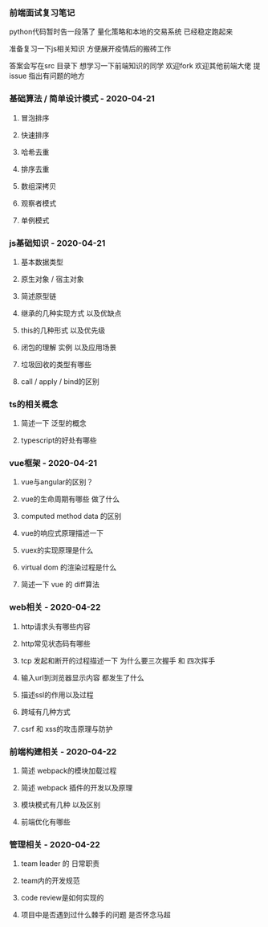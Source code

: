 ### 前端面试复习笔记

python代码暂时告一段落了 量化策略和本地的交易系统 已经稳定跑起来

准备复习一下js相关知识 方便展开疫情后的搬砖工作

答案会写在src 目录下 想学习一下前端知识的同学 欢迎fork 欢迎其他前端大佬 提issue 指出有问题的地方

### 基础算法 / 简单设计模式 - 2020-04-21

1. 冒泡排序

2. 快速排序

3. 哈希去重

4. 排序去重

5. 数组深拷贝

6. 观察者模式

7. 单例模式

### js基础知识 - 2020-04-21

1. 基本数据类型

2. 原生对象 / 宿主对象

3. 简述原型链

4. 继承的几种实现方式 以及优缺点

5. this的几种形式 以及优先级

6. 闭包的理解 实例 以及应用场景

7. 垃圾回收的类型有哪些

8. call / apply / bind的区别

### ts的相关概念

1. 简述一下 泛型的概念

2. typescript的好处有哪些

### vue框架 - 2020-04-21

1. vue与angular的区别？

2. vue的生命周期有哪些 做了什么

3. computed method data 的区别

4. vue的响应式原理描述一下

5. vuex的实现原理是什么

6. virtual dom 的渲染过程是什么

7. 简述一下 vue 的 diff算法

### web相关 - 2020-04-22

1. http请求头有哪些内容

2. http常见状态码有哪些

3. tcp 发起和断开的过程描述一下 为什么要三次握手 和 四次挥手

4. 输入url到浏览器显示内容 都发生了什么

5. 描述ssl的作用以及过程

6. 跨域有几种方式 

7. csrf 和 xss的攻击原理与防护

### 前端构建相关 - 2020-04-22

1. 简述 webpack的模块加载过程

2. 简述 webpack 插件的开发以及原理

3. 模块模式有几种 以及区别

4. 前端优化有哪些

### 管理相关 - 2020-04-22

1. team leader 的 日常职责

2. team内的开发规范

3. code review是如何实现的

4. 项目中是否遇到过什么棘手的问题 是否怀念马超
